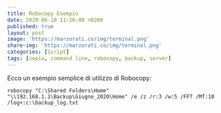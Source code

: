 ```yaml
---
title: Robocopy Esempio
date: 2020-06-10 11:20:00 +0200
published: true
layout: post
image: 'https://marzorati.co/img/terminal.png'
share-img: 'https://marzorati.co/img/terminal.png'
categories: [Script]
tags: [copia, command line, robocopy, backup, server]
---
```

Ecco un esempio semplice di utilizzo di Robocopy:   
~~~batch
robocopy "C:\Shared Folders\Home" "\\192.168.1.1\Backup\Giugno_2020\Home" /e /z /r:3 /w:5 /FFT /MT:10  /log+:c:\backup_log.txt
~~~